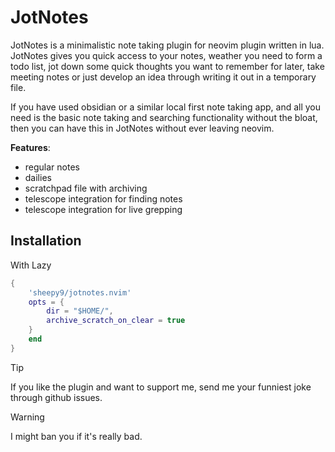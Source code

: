 # JotNotes

JotNotes is a minimalistic note taking plugin for neovim plugin written in lua.
JotNotes gives you quick access to your notes, weather you need to form a todo
list, jot down some quick thoughts you want to remember for later, take meeting
notes or just develop an idea through writing it out in a temporary file.

If you have used obsidian or a similar local first note taking app, and all you
need is the basic note taking and searching functionality without the bloat,
then you can have this in JotNotes without ever leaving neovim.

**Features**:
- regular notes
- dailies
- scratchpad file with archiving
- telescope integration for finding notes
- telescope integration for live grepping

## Installation

With Lazy
```lua
{
    'sheepy9/jotnotes.nvim'
    opts = {
        dir = "$HOME/",
        archive_scratch_on_clear = true
    }
    end
}
```

> [!tip]
> If you like the plugin and want to support me, send me your funniest joke
> through github issues.

> [!warning]
> I might ban you if it's really bad.
